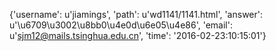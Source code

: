 {'username': u'jiamings', 'path': u'wd1141/1141.html', 'answer': u'\u6709\u3002\u8bb0\u4e0d\u6e05\u4e86', 'email': u'sjm12@mails.tsinghua.edu.cn', 'time': '2016-02-23:10:15:01'}